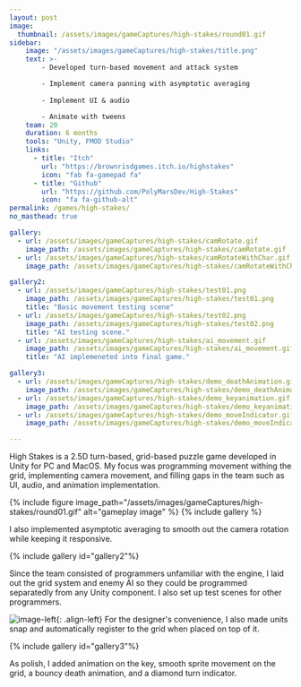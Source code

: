 ```yaml
---
layout: post
image:
  thumbnail: /assets/images/gameCaptures/high-stakes/round01.gif
sidebar:
    image: "/assets/images/gameCaptures/high-stakes/title.png"
    text: >-
        - Developed turn-based movement and attack system 

        - Implement camera panning with asymptotic averaging
        
        - Implement UI & audio 

        - Animate with tweens
    team: 20
    duration: 6 months
    tools: "Unity, FMOD Studio"
    links:
      - title: "Itch"
        url: "https://brownrisdgames.itch.io/highstakes"
        icon: "fab fa-gamepad fa"
      - title: "Github"
        url: "https://github.com/PolyMarsDev/High-Stakes"
        icon: "fa fa-github-alt"
permalink: /games/high-stakes/
no_masthead: true

gallery:
  - url: /assets/images/gameCaptures/high-stakes/camRotate.gif
    image_path: /assets/images/gameCaptures/high-stakes/camRotate.gif
  - url: /assets/images/gameCaptures/high-stakes/camRotateWithChar.gif
    image_path: /assets/images/gameCaptures/high-stakes/camRotateWithChar.gif

gallery2:
  - url: /assets/images/gameCaptures/high-stakes/test01.png
    image_path: /assets/images/gameCaptures/high-stakes/test01.png
    title: "Basic movement testing scene"
  - url: /assets/images/gameCaptures/high-stakes/test02.png
    image_path: /assets/images/gameCaptures/high-stakes/test02.png
    title: "AI testing scene."
  - url: /assets/images/gameCaptures/high-stakes/ai_movement.gif
    image_path: /assets/images/gameCaptures/high-stakes/ai_movement.gif
    title: "AI implemeneted into final game."

gallery3:
  - url: /assets/images/gameCaptures/high-stakes/demo_deathAnimation.gif
    image_path: /assets/images/gameCaptures/high-stakes/demo_deathAnimation.gif
  - url: /assets/images/gameCaptures/high-stakes/demo_keyanimation.gif
    image_path: /assets/images/gameCaptures/high-stakes/demo_keyanimation.gif
  - url: /assets/images/gameCaptures/high-stakes/demo_moveIndicator.gif
    image_path: /assets/images/gameCaptures/high-stakes/demo_moveIndicator.gif

---
```

  <!-- overlay_color: "#000" -->
  <!-- overlay_filter: "0.1" -->
  <!-- overlay_image: /assets/images/gameCaptures/high-stakes/lookToPlatform.png -->
High Stakes is a 2.5D turn-based, grid-based puzzle game developed in Unity for PC and MacOS.
My focus was programming movement withing the grid, implementing camera movement, and filling gaps in the team such as UI, audio, and animation implementation.

{% include figure image_path="/assets/images/gameCaptures/high-stakes/round01.gif" alt="gameplay image" %}
{% include gallery %}

I also implemented asymptotic averaging to smooth out the camera rotation while keeping it responsive.

{% include gallery id="gallery2"%}

Since the team consisted of programmers unfamiliar with the engine, 
I laid out the grid system and enemy AI so they could be programmed separatedly from any Unity component. 
I also set up test scenes for other programmers.

![image-left](/assets/images/gameCaptures/high-stakes/dragDropLiceCap.gif){: .align-left}
For the designer's convenience, I also made units snap and automatically register to the grid when placed on top of it.

{% include gallery id="gallery3"%}

As polish, I added animation on the key, smooth sprite movement on the grid, a bouncy death animation, and a diamond turn indicator.

